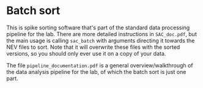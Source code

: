 # Batch sort

This is spike sorting software that's part of the standard data processing
pipeline for the lab. There are more detailed instructions in `SAC_doc.pdf`, 
but the main usage is calling `sac_batch` with arguments directing it towards
the NEV files to sort. Note that it will overwrite these files with the sorted
versions, so you should only ever use it on a copy of your data.

The file `pipeline_documentation.pdf` is a general overview/walkthrough of
the data analysis pipeline for the lab, of which the batch sort is just one
part.

